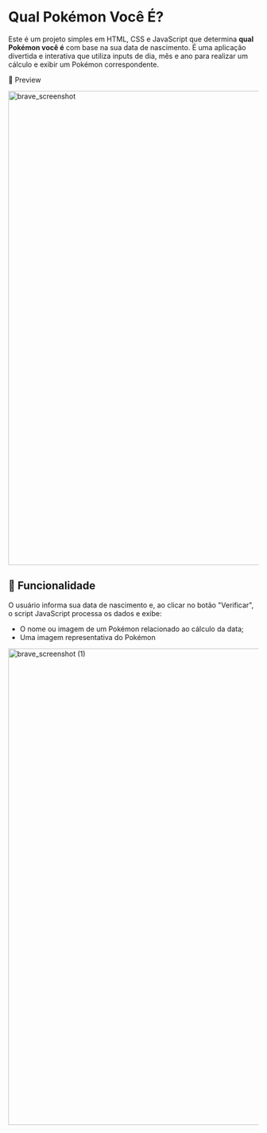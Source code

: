 # Qual Pokémon Você É?

Este é um projeto simples em HTML, CSS e JavaScript que determina **qual Pokémon você é** com base na sua data de nascimento. É uma aplicação divertida e interativa que utiliza inputs de dia, mês e ano para realizar um cálculo e exibir um Pokémon correspondente.

 📸 Preview

 <img width="1918" height="954" alt="brave_screenshot" src="https://github.com/user-attachments/assets/2d860b5d-893b-4914-9e90-d2613213408e" />

## 🧠 Funcionalidade

O usuário informa sua data de nascimento e, ao clicar no botão "Verificar", o script JavaScript processa os dados e exibe:

- O nome ou imagem de um Pokémon relacionado ao cálculo da data;
- Uma imagem representativa do Pokémon

 <img width="1905" height="959" alt="brave_screenshot (1)" src="https://github.com/user-attachments/assets/74a0c395-b602-4c84-ac08-d98d8f208ef3" />

